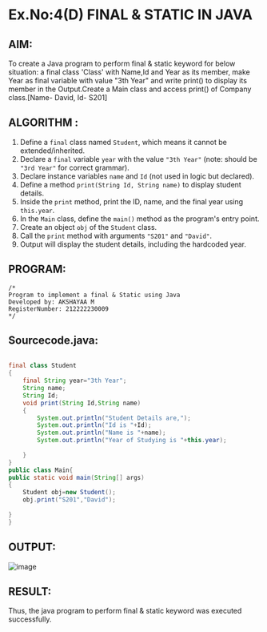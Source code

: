 # Ex.No:4(D) FINAL & STATIC IN JAVA

## AIM:
   To create a Java program to perform final & static keyword for below situation: a final class 'Class' with  Name,Id and Year as its member, make  Year as final variable with value "3th Year" and write  print() to display its member in the Output.Create a Main class and access print() of Company class.[Name- David, Id- S201]
 
## ALGORITHM :

1. Define a `final` class named `Student`, which means it cannot be extended/inherited.
2. Declare a `final` variable `year` with the value `"3th Year"` (note: should be `"3rd Year"` for correct grammar).
3. Declare instance variables `name` and `Id` (not used in logic but declared).
4. Define a method `print(String Id, String name)` to display student details.
5. Inside the `print` method, print the ID, name, and the final year using `this.year`.
6. In the `Main` class, define the `main()` method as the program's entry point.
7. Create an object `obj` of the `Student` class.
8. Call the `print` method with arguments `"S201"` and `"David"`.
9. Output will display the student details, including the hardcoded year.


## PROGRAM:
 ```
/*
Program to implement a final & Static using Java
Developed by: AKSHAYAA M
RegisterNumber: 212222230009
*/
```

## Sourcecode.java:
```java

final class Student
{
    final String year="3th Year";
    String name;
    String Id;
    void print(String Id,String name)
    {
        System.out.println("Student Details are,");
        System.out.println("Id is "+Id);
        System.out.println("Name is "+name);
        System.out.println("Year of Studying is "+this.year);
        
    }
}
public class Main{
public static void main(String[] args)
{
    Student obj=new Student();
    obj.print("S201","David");
    
}
}
```
## OUTPUT:

![image](https://github.com/user-attachments/assets/2b75b9bd-1f43-4681-8a32-d32d8f220bfd)


## RESULT:
Thus, the java program to perform final & static keyword was executed successfully.
